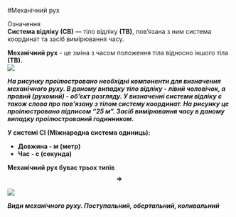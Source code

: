 #Механічний рух

<div class="eoz-wrap">
<span class="eoz">Означення</span>
<div class="eoz-text">
<b>Система вiдлiку (СВ)</b> — тiло вiдлiку <b>(ТВ)</b>, пов’язана з ним система координат
та засiб вимiрювання часу.
<p></p>
<b>Механiчний рух</b> - це змiна з часом положення тiла <p1>вiдносно</p1> iншого тiла <b>(ТВ)<b>.
</div>
</div>

<img src="https://rawgit.com/chudaol/ed-era-book-physics/master/images/chapter_1/1.svg" class="image"/>



*На рисунку проiлюстровано необхiднi компоненти для визначення механiчного руху. В даному випадку **тiло вiдлiку** - лiвий чоловiчок, а правий (рухомий) - об’єкт розгляду. У визначеннi системи вiдлiку є
також слова про пов’язану з тiлом систему координат. На рисунку це проiлюстровано пiдписом “**25 м**”. Засiб вимiрювання часу в даному випадку проiлюстрований годинником.*

<p1>У системі СІ (Міжнародна система одиниць):</p1>
* Довжина - м (метр)
* Час - с (секунда)

**Механічний рух буває трьох типів** $$\Rightarrow$$

<img class="image" src="https://rawgit.com/chudaol/ed-era-book-physics/master/images/chapter_1/2.svg" />


*Види механiчного руху. Поступальний, обертальний, коливальний*